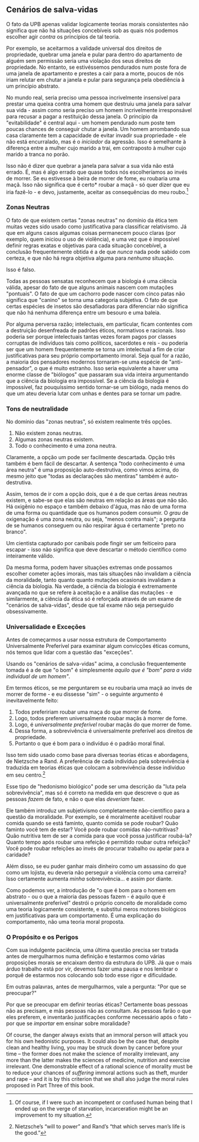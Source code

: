 ## Cenários de salva-vidas

O fato da UPB apenas validar logicamente teorias morais consistentes não significa que não há situações concebíveis sob as quais nós podemos escolher agir *contra* os princípios de tal teoria.

Por exemplo, se aceitarmos a validade universal dos direitos de propriedade, quebrar uma janela e pular para dentro do apartamento de alguém sem permissão seria uma violação dos seus direitos de propriedade. No entanto, se estivéssemos pendurados num poste fora de uma janela de apartamento e prestes a cair para a morte, poucos de nós iriam relutar em chutar a janela e pular para segurança pela obediência à um princípio abstrato.

No mundo real, seria preciso uma pessoa incrivelmente insensível para prestar uma queixa contra uma homem que destruiu uma janela para salvar sua vida - assim como seria preciso um homem incrivelmente irresponsável para recusar a pagar a restituição dessa janela. O princípio da "evitabilidade" é central aqui - um homem pendurado num poste tem poucas chances de conseguir chutar a janela. Um homem arrombando sua casa claramente tem a capacidade de evitar invadir sua propriedade - ele não está encurralado, mas é o *iniciador* da agressão. Isso é semelhante à diferença entre a mulher cujo marido a trai, em contraposto à mulher cujo marido a tranca no porão.

Isso não é dizer que quebrar a janela para salvar a sua vida não está errado. É, mas é algo errado que quase todos nós escolheríamos ao invés de morrer. Se eu estivesse à beira de morrer de fome, eu roubaria uma maçã. Isso não significa que é </em>certo* roubar a maçã - só quer dizer que eu iria fazê-lo - e devo, justamente, aceitar as consequências do meu roubo.[^10]</p> 

### Zonas Neutras

O fato de que existem certas "zonas neutras" no domínio da ética tem muitas vezes sido usado como justificativa para classificar relativismo. Já que em alguns casos algumas coisas permanecem pouco claras (por exemplo, quem iniciou o uso de violência), e uma vez que é impossível definir regras exatas e objetivas para cada situação concebível, a conclusão frequentemente obtida é a de que *nunca* nada pode sabido com certeza, e que não há regra objetiva alguma para *nenhuma* situação.

Isso é falso.

Todas as pessoas sensatas reconhecem que a biologia é uma ciência válida, apesar do fato de que alguns animais nascem com mutações "pontuais". O fato de que um cachorro pode nascer com cinco patas não significa que "canino" se torna uma categoria subjetiva. O fato de que certas espécies de insetos são desafiadoras para diferenciar não significa que não há nenhuma diferença entre um besouro e uma baleia.

Por alguma perversa razão; intelectuais, em particular, ficam contentes com a destruição desenfreada de padrões éticos, normativos e racionais. Isso poderia ser porque intelectuais tantas vezes foram pagos por classes corruptas de indivíduos tais como políticos, sacerdotes e reis - ou poderia ser que um homem frequentemente se torna um intelectual a fim de criar justificativas para seu próprio comportamento imoral. Seja qual for a razão, a maioria dos pensadores modernos tornaram-se uma espécie de "anti-pensador", o que é muito estranho. Isso seria equivalente a haver uma enorme classe de "biólogos" que passaram sua vida inteira argumentando que a ciência da biologia era impossível. Se a ciência da biologia é impossível, faz pouquíssimo sentido tornar-se um biólogo, nada menos do que um ateu deveria lutar com unhas e dentes para se tornar um padre.

### Tons de neutralidade

No domínio das "zonas neutras", só existem realmente três opções.

1. Não existem zonas neutras.
2. Algumas zonas neutras existem.
3. Todo o conhecimento é uma zona neutra.

Claramente, a opção um pode ser facilmente descartada. Opção três também é bem fácil de descartar. A sentença "todo conhecimento é uma área neutra" é uma proposição auto-destrutiva, como vimos acima, do mesmo jeito que "todas as declarações são mentiras" também é auto-destrutiva.

Assim, temos de ir com a opção dois, que é a de que certas áreas neutras existem, e sabe-se que elas são neutras em relação as áreas que não são. Há oxigênio no espaço e também debaixo d'água, mas não de uma forma de uma forma ou quantidade que os humanos podem consumir. O *grau* de oxigenação é uma zona neutra, ou seja, "menos contra mais"; a pergunta de se humanos conseguem ou não respirar água é certamente "preto no branco".

Um cientista capturado por canibais pode fingir ser um feiticeiro para escapar - isso não significa que deve descartar o método científico como inteiramente válido.

Da mesma forma, podem haver situações extremas onde possamos escolher cometer ações imorais, mas tais situações não invalidam a ciência da moralidade, tanto quanto quanto mutações ocasionais invalidam a ciência da biologia. Na verdade, a ciência da biologia é extremamente avançada no que se refere à aceitação e a análise das mutações - e similarmente, a ciência da ética só é reforçada através de um exame de "cenários de salva-vidas", desde que tal exame não seja perseguido obsessivamente.

### Universalidade e Exceções

Antes de começarmos a usar nossa estrutura de Comportamento Universalmente Preferível para examinar algum convicções éticas comuns, nós temos que lidar com a questão das "exceções".

Usando os "cenários de salva-vidas" acima, a conclusão frequentemente tomada é a de que "o bom" é simplesmente *aquilo que é "bom" para a vida individual de um homem"*.

Em termos éticos, se me perguntarem se eu roubaria uma maçã ao invés de morrer de forme - e eu dissesse "sim" - o seguinte argumento é inevitavelmente feito:

1. Todos prefeririam roubar uma maça do que morrer de fome.
2. Logo, todos preferem universalmente roubar maçãs à morrer de fome.
3. Logo, é *universalmente preferível* roubar maçãs do que morrer de fome.
4. Dessa forma, a sobrevivência é universalmente preferível aos direitos de propriedade.
5. Portanto o que é bom para o indivíduo é o padrão moral final.

Isso tem sido usado como base para diversas teorias éticas e abordagens, de Nietzsche a Rand. A preferência de cada indivíduo pela sobrevivência é traduzida em teorias éticas que colocam a sobrevivência desse indivíduo em seu centro.[^11]

Esse tipo de "hedonismo biológico" pode ser uma descrição da "luta pela sobrevivência", mas só é correto na medida em que descreve o que as pessoas *fazem* de fato, e não o que elas *deveriam* fazer.

Ele também introduz um subjetivismo completamente não-científico para a questão da moralidade. Por exemplo, se é moralmente aceitável roubar comida quando se está faminto, quanto comida se pode roubar? Quão faminto você tem de estar? Você pode roubar comidas não-nutritivas? Quão nutritiva tem de ser a comida para que você possa justificar roubá-la? Quanto tempo após roubar uma refeição é permitido roubar outra refeição? Você pode roubar refeições ao invés de procurar trabalho ou apelar para a caridade?

Além disso, se eu puder ganhar mais dinheiro como um assassino do que como um lojista, eu deveria não perseguir a violência como uma carreira? Isso certamente aumenta *minha* sobrevivência... e assim por diante.

Como podemos ver, a introdução de "o que é bom para o homem em abstrato - ou o que a maioria das pessoas fazem - é aquilo que é universalmente preferível" destrói o próprio conceito de moralidade como uma teoria logicamente consistente, e substitui meros motores biológicos em justificativas para um comportamento. É uma explicação do comportamento, não uma teoria moral proposta.

### O Propósito e os Perigos

Com sua indulgente paciência, uma última questão precisa ser tratada antes de mergulharmos numa definição e testarmos como várias proposições morais se encaixam dentro da estrutura do UPB. Já que o mais árduo trabalho está por vir, devemos fazer uma pausa e nos lembrar o porquê de estarmos nos colocando sob todo esse rigor e dificuldade.

Em outras palavras, antes de mergulharmos, vale a pergunta: "Por que se preocupar?"

Por que se preocupar em definir teorias éticas? Certamente boas pessoas não as precisam, e más pessoas não as consultam. As pessoas farão o que eles preferem, e inventarão justificações conforme necessário após o fato - por que se *importar* em ensinar sobre moralidade?

Of course, the danger always exists that an immoral person will attack you for his own hedonistic purposes. It could also be the case that, despite clean and healthy living, you may be struck down by cancer before your time – the former does not make the science of morality irrelevant, any more than the latter makes the sciences of medicine, nutrition and exercise irrelevant. One demonstrable effect of a rational science of morality must be to reduce your chances of *suffering* immoral actions such as theft, murder and rape – and it is by this criterion that we shall also judge the moral rules proposed in Part Three of this book.

[^10]: Of course, if I were such an incompetent or confused human being that I ended up on the verge of starvation, incarceration might be an improvement to my situation.

[^11]: Nietzsche’s “will to power” and Rand’s “that which serves man’s life is the good.”